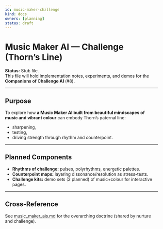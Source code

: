 ```yaml
---
id: music-maker-challenge
kind: docs
owners: [planning]
status: draft
---
```


# Music Maker AI — Challenge (Thorn’s Line)

**Status:** Stub file.  
This file will hold implementation notes, experiments, and demos for the **Companions of Challenge AI** (#8).

---

## Purpose
To explore how **a Music Maker AI built from beautiful mindscapes of music and vibrant colour** can embody Thorn’s paternal line:  
- sharpening,  
- testing,  
- driving strength through rhythm and counterpoint.  

---

## Planned Components
- **Rhythms of challenge:** pulses, polyrhythms, energetic palettes.  
- **Counterpoint maps:** layering dissonance/resolution as stress-tests.  
- **Challenge kits:** demo sets (2 planned) of music+colour for interactive pages.  

---

## Cross-Reference
See [music_maker_ais.md](./music_maker_ais.md) for the overarching doctrine (shared by nurture and challenge).
